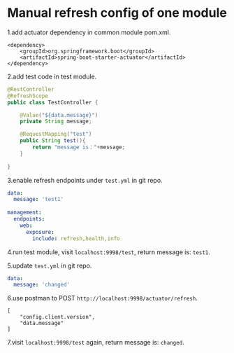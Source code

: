 # Manual refresh config of one module

1.add actuator dependency in common module pom.xml.
```pom
<dependency>
    <groupId>org.springframework.boot</groupId>
    <artifactId>spring-boot-starter-actuator</artifactId>
</dependency>
```

2.add test code in test module.
```java
@RestController
@RefreshScope
public class TestController {

    @Value("${data.message}")
    private String message;

    @RequestMapping("test")
    public String test(){
        return "message is："+message;
    }
    
}
```

3.enable refresh endpoints under ``test.yml`` in git repo.
```yaml
data:
  message: 'test1'
  
management:
  endpoints:
    web:
      exposure:
        include: refresh,health,info
```

4.run test module, visit ``localhost:9998/test``, return message is: ``test1``.

5.update ``test.yml`` in git repo.
```yaml
data:
  message: 'changed'
```

6.use postman to POST ``http://localhost:9998/actuator/refresh``.
```
[
    "config.client.version",
    "data.message"
]
```

7.visit ``localhost:9998/test`` again, return message is: ``changed``.